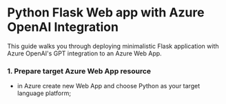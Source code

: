 # Python Flask Web app with Azure OpenAI Integration
This guide walks you through deploying minimalistic Flask application with Azure OpenAI's GPT integration to an Azure Web App.

### 1. Prepare target Azure Web App resource
- in Azure create new Web App and choose Python as your target language platform;
